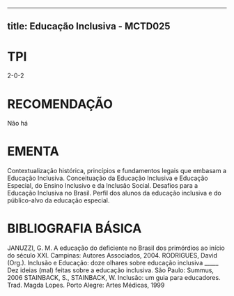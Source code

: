
---
title: Educação Inclusiva - MCTD025 
---

# TPI

2-0-2

# RECOMENDAÇÃO

Não há

# EMENTA

Contextualização histórica, princípios e fundamentos legais que embasam a Educação Inclusiva. Conceituação da Educação Inclusiva e Educação Especial, do Ensino Inclusivo e da Inclusão Social. Desafios para a Educação Inclusiva no Brasil. Perfil dos alunos da educação inclusiva e do público-alvo da educação especial.

# BIBLIOGRAFIA BÁSICA

JANUZZI, G. M. A educação do deficiente no Brasil dos primórdios ao início do século XXI. Campinas: Autores Associados, 2004. 
RODRIGUES, David (Org.). Inclusão e Educação: doze olhares sobre educação inclusiva _____ Dez ideias (mal) feitas sobre a educação inclusiva. São Paulo: Summus, 2006 
STAINBACK, S., STAINBACK, W. Inclusão: um guia para educadores. Trad. Magda Lopes. Porto Alegre: Artes Médicas, 1999
        